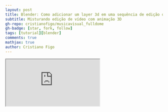 ```yaml
---
layout: post
title: Blender: Como adicionar um layer 3d em uma sequência de edição de vídeo
subtitle: Misturando edição de vídeo com animação 3D
gh-repo: cristianofigo/musicavisual_fulldome
gh-badge: [star, fork, follow]
tags: [tutorial][blender]
comments: true
mathjax: true
author: Cristiano Figo
---
```


<iframe src="https://docs.google.com/document/d/e/2PACX-1vTXnq7pMn17XbBpsneY8440x_edXiH6BX4jS0lZm4sY-DUt2TVkpo_HcVCNi1zzQg6M2jY8XWM56xej/pub?embedded=true"></iframe>
